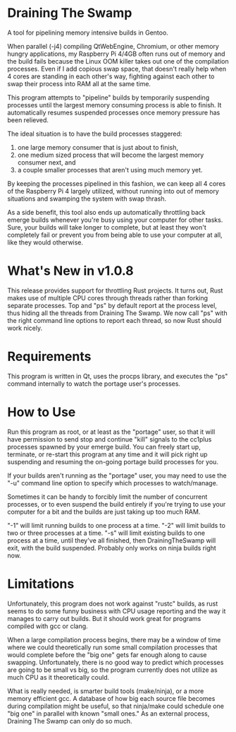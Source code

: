 # Draining The Swamp
A tool for pipelining memory intensive builds in Gentoo.

When parallel (-j4) compiling QtWebEngine, Chromium, or other memory hungry applications, my Raspberry Pi 4/4GB often runs out of memory and the build fails because the Linux OOM killer takes out one of the compilation processes. Even if I add copious swap space, that doesn't really help when 4 cores are standing in each other's way, fighting against each other to swap their process into RAM all at the same time.

This program attempts to "pipeline" builds by temporarily suspending processes until the largest memory consuming process is able to finish. It automatically resumes suspended processes once memory pressure has been relieved. 

The ideal situation is to have the build processes staggered:

1. one large memory consumer that is just about to finish, 
2. one medium sized process that will become the largest memory consumer next, and
3. a couple smaller processes that aren't using much memory yet.

By keeping the processes pipelined in this fashion, we can keep all 4 cores of the Raspberry Pi 4 largely utilized, without running into out of memory situations and swamping the system with swap thrash.

As a side benefit, this tool also ends up automatically throttling back emerge builds whenever you're busy using your computer for other tasks. Sure, your builds will take longer to complete, but at least they won't completely fail or prevent you from being able to use your computer at all, like they would otherwise.

What's New in v1.0.8
====================

This release provides support for throttling Rust projects. It turns out,
Rust makes use of multiple CPU cores through threads rather than forking
separate processes. Top and "ps" by default report at the process level, thus
hiding all the threads from Draining The Swamp. We now call "ps" with the
right command line options to report each thread, so now Rust should work
nicely. 

Requirements
============
This program is written in Qt, uses the procps library, and executes the "ps" command internally to watch the portage user's processes. 

How to Use
==========
Run this program as root, or at least as the "portage" user, so that it will have permission to send stop and continue "kill" signals to the cc1plus processes spawned by your emerge build. You can freely start up, terminate, or re-start this program at any time and it will pick right up suspending and resuming the on-going portage build processes for you. 

If your builds aren't running as the "portage" user, you may need to use
the "-u" command line option to specify which processes to watch/manage.

Sometimes it can be handy to forcibly limit the number of concurrent processes,
or to even suspend the build entirely if you're trying to use your computer
for a bit and the builds are just taking up too much RAM. 

"-1" will limit running builds to one process at a time.
"-2" will limit builds to two or three processes at a time.
"-s" will limit existing builds to one process at a time, until they've all
finished, then DrainingTheSwamp will exit, with the build suspended. Probably 
only works on ninja builds right now.

Limitations
===========
Unfortunately, this program does not work against "rustc" builds, as rust seems to do some funny business with CPU usage reporting and the way it manages to carry out builds. But it should work great for programs compiled with gcc or clang.

When a large compilation process begins, there may be a window of time where we could theoretically run some small compilation processes that would complete before the "big one" gets far enough along to cause swapping. Unfortunately, there is no good way to predict which processes are going to be small vs big, so the program currently does not utilize as much CPU as it theoretically could. 

What is really needed, is smarter build tools (make/ninja), or a more memory efficient gcc. A database of how big each source file becomes during compilation might be useful, so that ninja/make could schedule one "big one" in parallel with known "small ones." As an external process, Draining The Swamp can only do so much.

